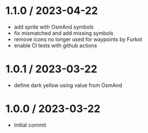 
1.1.0 / 2023-04-22
==================

 * add sprite with OsmAnd symbols
 * fix mismatched and add missing symbols
 * remove icons no longer used for waypoints by Furkot
 * enable CI tests with github actions

1.0.1 / 2023-03-22
==================

 * define dark yellow using value from OsmAnd

1.0.0 / 2023-03-22
==================

 * Initial commit
